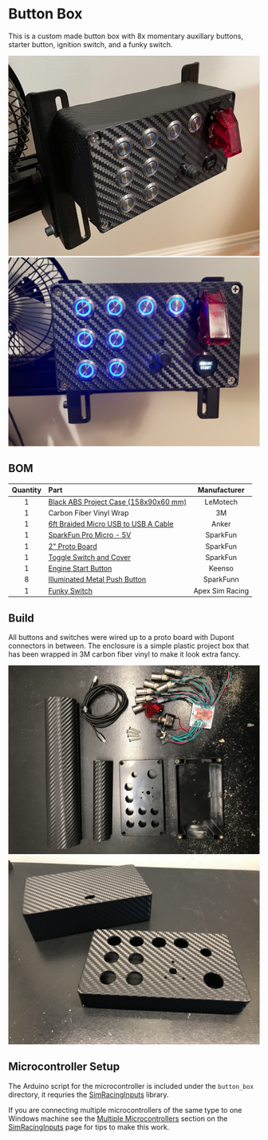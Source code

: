 # Button Box
This is a custom made button box with 8x momentary auxillary buttons, starter button, ignition switch, and a funky switch.

![assembled_off](img/assembled_off.jpeg)  
![assembled_on](img/assembled_on.jpeg)  

## BOM

| Quantity | Part | Manufacturer |
| :-: | :-- | :-: |
| 1 | [Black ABS Project Case (158x90x60 mm)](https://www.amazon.com/dp/B07W6SJGJM?ref=ppx_pop_mob_ap_share&th=1) | LeMotech |
| 1 | Carbon Fiber Vinyl Wrap | 3M |
| 1 | [6ft Braided Micro USB to USB A Cable](https://www.amazon.com/Anker-Braided-Tangle-Free-Gold-Plated-Connectors/dp/B07DC2HC8Q/ref=sr_1_4?dchild=1&keywords=usb%2Bmicro%2B6ft%2Bbraided&qid=1589749775&sr=8-4) | Anker |
| 1 | [SparkFun Pro Micro - 5V](https://www.sparkfun.com/products/12640) | SparkFun |
| 1 | [2" Proto Board](https://www.sparkfun.com/products/8811) | SparkFun |
| 1 | [Toggle Switch and Cover](https://www.sparkfun.com/products/11310) | SparkFun |
| 1 | [Engine Start Button](https://www.amazon.com/Keenso-Ignition-Starter-Mounting-Zinc-Aluminium/dp/B07DNSL7Z5/ref=sr_1_29?dchild=1&keywords=aluminum%2Bpush%2Bbutton&qid=1589744316&sr=8-29&th=1) | Keenso |
| 8 | [Illuminated Metal Push Button](https://www.sparkfun.com/products/11967) | SparkFunn |
| 1 | [Funky Switch](https://www.apexsimracing.com/collections/encoders/products/funky-switch) | Apex Sim Racing |

## Build
All buttons and switches were wired up to a proto board with Dupont connectors in between. The enclosure is a simple plastic project box that has been wrapped in 3M carbon fiber vinyl to make it look extra fancy.

![parts](img/parts.jpeg)
![enclosure](img/enclosure.jpeg)

## Microcontroller Setup
The Arduino script for the microcontroller is included under the `button_box` directory, it requries the [SimRacingInputs](https://github.com/stevendaniluk/SimRacingInputs/) library.

If you are connecting multiple microcontrollers of the same type to one Windows machine see the [Multiple Microcontrollers](https://github.com/stevendaniluk/SimRacingInputs#multiple-microcontrollers) section on the [SimRacingInputs](https://github.com/stevendaniluk/SimRacingInputs/) page for tips to make this work.
